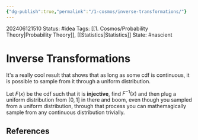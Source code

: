 ```yaml
---
{"dg-publish":true,"permalink":"/1-cosmos/inverse-transformations/"}
---
```


202406121510
Status: #idea
Tags: [[1. Cosmos/Probability Theory\|Probability Theory]], [[Statistics\|Statistics]]
State: #nascient
# Inverse Transformations
It's a really cool result that shows that as long as some cdf is continuous, it is possible to sample from it through a uniform distribution.

Let $F(x)$ be the cdf such that it is **injective**, find $F^{-1}(x)$ and then plug a  uniform distribution from $[0,1]$ in there and boom, even though you sampled from a uniform distribution, through that process you can mathemagically sample from any continuous distribution trivially. 

## References
